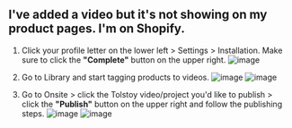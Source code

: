 ## I've added a video but it's not showing on my product pages. I'm on Shopify.

1. Click your profile letter on the lower left > Settings > Installation. Make sure to click the **"Complete"** button on the upper right.
![image](https://github.com/GoTolstoy/tolstoy-toly-kb/assets/159901631/40f27002-05fd-451b-81ca-f1f971dcbf52)

2. Go to Library and start tagging products to videos.
![image](https://github.com/GoTolstoy/tolstoy-toly-kb/assets/159901631/cdf9033b-309d-4fe2-aeb3-1d5e578ecb6e)
![image](https://github.com/GoTolstoy/tolstoy-toly-kb/assets/159901631/cbf0ea3d-ef90-4f9b-8943-f21f63004087)

3. Go to Onsite > click the Tolstoy video/project you'd like to publish > click the **"Publish"** button on the upper right and follow the publishing steps.
![image](https://github.com/GoTolstoy/tolstoy-toly-kb/assets/159901631/508f9c33-e4f4-494b-b13e-6ccc15af49b9)
![image](https://github.com/GoTolstoy/tolstoy-toly-kb/assets/159901631/c6bdab3c-1e5a-4116-9db6-6208a3d10367)

